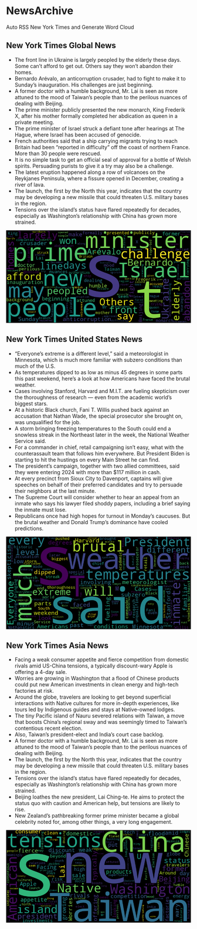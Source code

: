 # NewsArchive
Auto RSS New York Times and Generate Word Cloud

## New York Times Global News
* The front line in Ukraine is largely peopled by the elderly these days. Some can’t afford to get out. Others say they won’t abandon their homes.
* Bernardo Arévalo, an anticorruption crusader, had to fight to make it to Sunday’s inauguration. His challenges are just beginning.
* A former doctor with a humble background, Mr. Lai is seen as more attuned to the mood of Taiwan’s people than to the perilous nuances of dealing with Beijing.
* The prime minister publicly presented the new monarch, King Frederik X, after his mother formally completed her abdication as queen in a private meeting.
* The prime minister of Israel struck a defiant tone after hearings at The Hague, where Israel has been accused of genocide.
* French authorities said that a ship carrying migrants trying to reach Britain had been “reported in difficulty” off the coast of northern France. More than 30 people were rescued.
* It is no simple task to get an official seal of approval for a bottle of Welsh spirits. Persuading purists to give it a try may also be a challenge.
* The latest eruption happened along a row of volcanoes on the Reykjanes Peninsula, where a fissure opened in December, creating a river of lava.
* The launch, the first by the North this year, indicates that the country may be developing a new missile that could threaten U.S. military bases in the region.
* Tensions over the island’s status have flared repeatedly for decades, especially as Washington’s relationship with China has grown more strained.

![Global](./global.png)
## New York Times United States News
* “Everyone’s extreme is a different level,” said a meteorologist in Minnesota, which is much more familiar with subzero conditions than much of the U.S.
* As temperatures dipped to as low as minus 45 degrees in some parts this past weekend, here’s a look at how Americans have faced the brutal weather.
* Cases involving Stanford, Harvard and M.I.T. are fueling skepticism over the thoroughness of research — even from the academic world’s biggest stars.
* At a historic Black church, Fani T. Willis pushed back against an accusation that Nathan Wade, the special prosecutor she brought on, was unqualified for the job.
* A storm bringing freezing temperatures to the South could end a snowless streak in the Northeast later in the week, the National Weather Service said.
* For a commander in chief, retail campaigning isn’t easy, what with the counterassault team that follows him everywhere. But President Biden is starting to hit the hustings on every Main Street he can find.
* The president’s campaign, together with two allied committees, said they were entering 2024 with more than $117 million in cash.
* At every precinct from Sioux City to Davenport, captains will give speeches on behalf of their preferred candidates and try to persuade their neighbors at the last minute.
* The Supreme Court will consider whether to hear an appeal from an inmate who says his lawyer filed shoddy papers, including a brief saying the inmate must lose.
* Republicans once had high hopes for turnout in Monday’s caucuses. But the brutal weather and Donald Trump’s dominance have cooled predictions.

![US](./usnews.png)
## New York Times Asia News
* Facing a weak consumer appetite and fierce competition from domestic rivals amid US-China tensions, a typically discount-wary Apple is offering a 4-day sale.
* Worries are growing in Washington that a flood of Chinese products could put new American investments in clean energy and high-tech factories at risk.
* Around the globe, travelers are looking to get beyond superficial interactions with Native cultures for more in-depth experiences, like tours led by Indigenous guides and stays at Native-owned lodges.
* The tiny Pacific island of Nauru severed relations with Taiwan, a move that boosts China’s regional sway and was seemingly timed to Taiwan’s contentious recent election.
* Also, Taiwan’s president-elect and India’s court case backlog.
* A former doctor with a humble background, Mr. Lai is seen as more attuned to the mood of Taiwan’s people than to the perilous nuances of dealing with Beijing.
* The launch, the first by the North this year, indicates that the country may be developing a new missile that could threaten U.S. military bases in the region.
* Tensions over the island’s status have flared repeatedly for decades, especially as Washington’s relationship with China has grown more strained.
* Beijing loathes the new president, Lai Ching-te. He aims to protect the status quo with caution and American help, but tensions are likely to rise.
* New Zealand’s pathbreaking former prime minister became a global celebrity noted for, among other things, a very long engagement.

![Asian](./asian.png)
